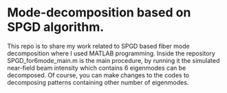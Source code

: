 # Mode-decomposition based on SPGD algorithm.
This repo is to share my work related to SPGD based fiber mode decomposition where I used  MATLAB programming. Inside the repository SPGD_for6mode_main.m is the main procedure, by running it the simulated near-field beam intensity which contains 6 eigenmodes can be decomposed. Of course, you can make changes to the codes to decomposing patterns containing other number of eigenmodes.
